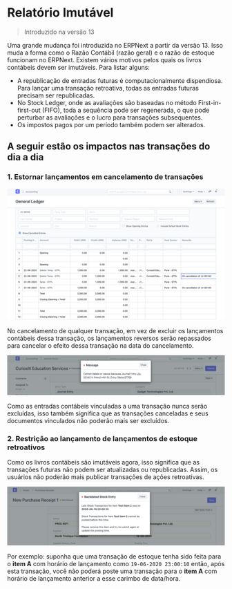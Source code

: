 # Relatório Imutável



> Introduzido na versão 13


Uma grande mudança foi introduzida no ERPNext a partir da versão 13. Isso muda a forma como o Razão Contábil (razão geral) e o razão de estoque funcionam no ERPNext. Existem vários motivos pelos quais os livros contábeis devem ser imutáveis. Para listar alguns:


* A republicação de entradas futuras é computacionalmente dispendiosa. Para lançar uma transação retroativa, todas as entradas futuras precisam ser republicadas.
* No Stock Ledger, onde as avaliações são baseadas no método First-in-first-out (FIFO), toda a sequência pode ser regenerada, o que pode perturbar as avaliações e o lucro para transações subsequentes.
* Os impostos pagos por um período também podem ser alterados.


## A seguir estão os impactos nas transações do dia a dia


### 1. Estornar lançamentos em cancelamento de transações


![General Ledger](/files/general-ledgercb549a.png)


No cancelamento de qualquer transação, em vez de excluir os lançamentos contábeis dessa transação, os lançamentos reversos serão repassados ​​para cancelar o efeito dessa transação na data do cancelamento.


![Excluir documento](/files/document-delete.png)


Como as entradas contábeis vinculadas a uma transação nunca serão excluídas, isso também significa que as transações canceladas e seus documentos vinculados não poderão mais ser excluídos.


### 2. Restrição ao lançamento de lançamentos de estoque retroativos


Como os livros contábeis são imutáveis ​​agora, isso significa que as transações futuras não podem ser atualizadas ou republicadas.
Assim, os usuários não poderão mais publicar transações de ações retroativas.


![Entrada com data anterior](/files/backdated-entry603ad4.png)


Por exemplo: suponha que uma transação de estoque tenha sido feita para o **item A** com horário de lançamento como `19-06-2020 23:00:10` então, após esta transação, você não poderá poste uma transação para o **item A** com horário de lançamento anterior a esse carimbo de data/hora.



